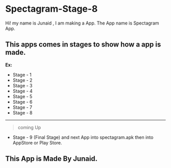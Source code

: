# Spectagram-Stage-8

Hi! my name is Junaid , I am making a App.
The App name is Spectagram App.

## This apps comes in stages to show how a app is made.

**Ex:**

- Stage - 1
- Stage - 2
- Stage - 3
- Stage - 4
- Stage - 5
- Stage - 6
- Stage - 7
- Stage - 8

---

> coming Up

- Stage - 9 (Final Stage)
  and next App into spectagram.apk then into AppStore or Play Store.

## This App is Made By Junaid.
